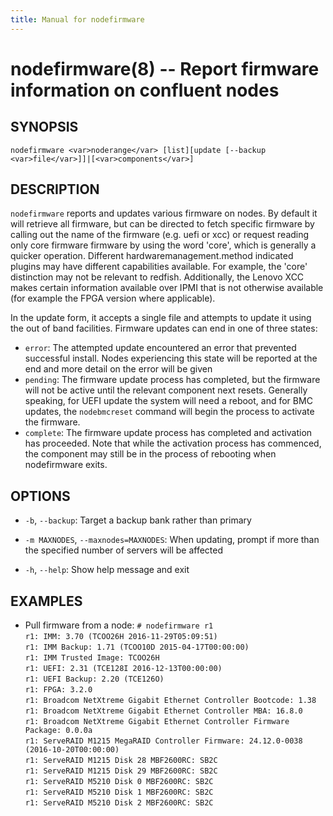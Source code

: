 ```yaml
---
title: Manual for nodefirmware
---
```


nodefirmware(8) -- Report firmware information on confluent nodes
=================================================================

## SYNOPSIS

`nodefirmware <var>noderange</var> [list][update [--backup <var>file</var>]]|[<var>components</var>]`

## DESCRIPTION

`nodefirmware` reports and updates various firmware on nodes.  By default it
will retrieve all firmware, but can be directed to fetch specific firmware by
calling out the name of the firmware (e.g. uefi or xcc) or request reading only
core firmware firmware by using the word 'core', which is generally a quicker
operation.  Different hardwaremanagement.method indicated plugins may have
different capabilities available.  For example, the 'core' distinction may
not be relevant to redfish.  Additionally, the Lenovo XCC makes certain
information available over IPMI that is not otherwise available (for example
the FPGA version where applicable).

In the update form, it accepts a single file and attempts to update it using
the out of band facilities.  Firmware updates can end in one of three states:

* `error`: The attempted update encountered an error that prevented successful install.  Nodes experiencing this state will be reported at the end and more detail on the error will be given
* `pending`:  The firmware update process has completed, but the firmware will not be active until the relevant component next resets.  Generally speaking, for UEFI update the system will need a reboot, and for BMC updates, the `nodebmcreset` command will begin the process to activate the firmware.
* `complete`:  The firmware update process has completed and activation has proceeded.  Note that while the activation process has commenced, the component may still be in the process of rebooting when nodefirmware exits.

## OPTIONS

* `-b`, `--backup`:
  Target a backup bank rather than primary
  
* `-m MAXNODES`, `--maxnodes=MAXNODES`:
  When updating, prompt if more than the specified number of servers will 
  be affected  
  
* `-h`, `--help`:
  Show help message and exit    

## EXAMPLES

* Pull firmware from a node:
`# nodefirmware r1`  
`r1: IMM: 3.70 (TCOO26H 2016-11-29T05:09:51)`  
`r1: IMM Backup: 1.71 (TCOO10D 2015-04-17T00:00:00)`  
`r1: IMM Trusted Image: TCOO26H`  
`r1: UEFI: 2.31 (TCE128I 2016-12-13T00:00:00)`  
`r1: UEFI Backup: 2.20 (TCE126O)`  
`r1: FPGA: 3.2.0`  
`r1: Broadcom NetXtreme Gigabit Ethernet Controller Bootcode: 1.38`  
`r1: Broadcom NetXtreme Gigabit Ethernet Controller MBA: 16.8.0`  
`r1: Broadcom NetXtreme Gigabit Ethernet Controller Firmware Package: 0.0.0a`  
`r1: ServeRAID M1215 MegaRAID Controller Firmware: 24.12.0-0038 (2016-10-20T00:00:00)`  
`r1: ServeRAID M1215 Disk 28 MBF2600RC: SB2C`  
`r1: ServeRAID M1215 Disk 29 MBF2600RC: SB2C`  
`r1: ServeRAID M5210 Disk 0 MBF2600RC: SB2C`  
`r1: ServeRAID M5210 Disk 1 MBF2600RC: SB2C`  
`r1: ServeRAID M5210 Disk 2 MBF2600RC: SB2C`  


[SYNOPSIS]: #SYNOPSIS "SYNOPSIS"
[DESCRIPTION]: #DESCRIPTION "DESCRIPTION"
[OPTIONS]: #OPTIONS "OPTIONS"
[EXAMPLES]: #EXAMPLES "EXAMPLES"


[collate(1)]: collate.html
[collective(1)]: collective.html
[confetty(8)]: confetty.html
[confluent2hosts(8)]: confluent2hosts.html
[confluentdbutil(8)]: confluentdbutil.html
[confluent(8)]: confluent.html
[l2traceroute(8)]: l2traceroute.html
[nodeapply(8)]: nodeapply.html
[nodeattribexpressions(5)]: nodeattribexpressions.html
[nodeattrib(8)]: nodeattrib.html
[nodebmcpassword(8)]: nodebmcpassword.html
[nodebmcreset(8)]: nodebmcreset.html
[nodeboot(8)]: nodeboot.html
[nodeconfig(8)]: nodeconfig.html
[nodeconsole(8)]: nodeconsole.html
[nodedefine(8)]: nodedefine.html
[nodedeploy(8)]: nodedeploy.html
[nodediscover(8)]: nodediscover.html
[nodeeventlog(8)]: nodeeventlog.html
[nodefirmware(8)]: nodefirmware.html
[nodegroupattrib(8)]: nodegroupattrib.html
[nodegroupdefine(8)]: nodegroupdefine.html
[nodegrouplist(8)]: nodegrouplist.html
[nodegroupremove(8)]: nodegroupremove.html
[nodehealth(8)]: nodehealth.html
[nodeidentify(8)]: nodeidentify.html
[nodeinventory(8)]: nodeinventory.html
[nodelicense(8)]: nodelicense.html
[nodelist(8)]: nodelist.html
[nodemedia(8)]: nodemedia.html
[nodeping(8)]: nodeping.html
[nodepower(8)]: nodepower.html
[noderange(5)]: noderange.html
[noderemove(8)]: noderemove.html
[nodereseat(8)]: nodereseat.html
[nodersync(8)]: nodersync.html
[noderun(8)]: noderun.html
[nodesensors(8)]: nodesensors.html
[nodesetboot(8)]: nodesetboot.html
[nodeshell(8)]: nodeshell.html
[nodestorage(8)]: nodestorage.html
[nodesupport(8)]: nodesupport.html
[osdeploy(8)]: osdeploy.html
[stats(8)]: stats.html
